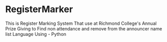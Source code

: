 # RegisterMarker
This is Register Marking System That use at Richmond College's Annual Prize Giving to Find non attendance and remove from the announcer name list
Language Using - Python
